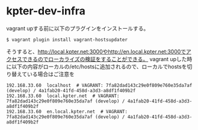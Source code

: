 # kpter-dev-infra
vagrant upする前に以下のプラグインをインストールする。
```
$ vagrant plugin install vagrant-hostsupdater
```

そうすると、http://local.kpter.net:3000やhttp://en.local.kpter.net:3000でアクセスできるのでローカライズの検証をすることができる。
vagrant upした時に以下の内容がローカルの/etc/hostsに追加されるので、ローカルでhostsを切り替えている場合はご注意を
```
192.168.33.60  localhost  # VAGRANT: 7fa82dad143c29e0f809e760e35da7af (develop) / 4a1fab20-41fd-458d-a3d3-a8df1f409b2f
192.168.33.60  local.kpter.net  # VAGRANT: 7fa82dad143c29e0f809e760e35da7af (develop) / 4a1fab20-41fd-458d-a3d3-a8df1f409b2f
192.168.33.60  en.local.kpter.net  # VAGRANT: 7fa82dad143c29e0f809e760e35da7af (develop) / 4a1fab20-41fd-458d-a3d3-a8df1f409b2f
```
